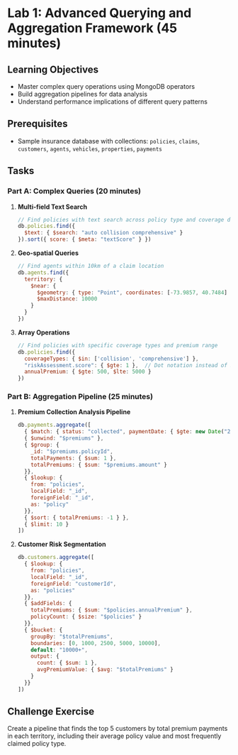 # Lab 1: Advanced Querying and Aggregation Framework (45 minutes)

## Learning Objectives
- Master complex query operations using MongoDB operators
- Build aggregation pipelines for data analysis
- Understand performance implications of different query patterns

## Prerequisites
- Sample insurance database with collections: `policies`, `claims`, `customers`, `agents`, `vehicles`, `properties`, `payments`

## Tasks

### Part A: Complex Queries (20 minutes)
1. **Multi-field Text Search**
   ```javascript
   // Find policies with text search across policy type and coverage details
   db.policies.find({
     $text: { $search: "auto collision comprehensive" }
   }).sort({ score: { $meta: "textScore" } })
   ```

2. **Geo-spatial Queries**
   ```javascript
   // Find agents within 10km of a claim location
   db.agents.find({
     territory: {
       $near: {
         $geometry: { type: "Point", coordinates: [-73.9857, 40.7484] },
         $maxDistance: 10000
       }
     }
   })
   ```

3. **Array Operations**
   ```javascript
   // Find policies with specific coverage types and premium range
   db.policies.find({
     coverageTypes: { $in: ['collision', 'comprehensive'] },
     "riskAssessment.score": { $gte: 1 },  // Dot notation instead of $elemMatch
     annualPremium: { $gte: 500, $lte: 5000 }
   })
   ```


### Part B: Aggregation Pipeline (25 minutes)
1. **Premium Collection Analysis Pipeline**
   ```javascript
   db.payments.aggregate([
     { $match: { status: "collected", paymentDate: { $gte: new Date("2024-01-01") } } },
     { $unwind: "$premiums" },
     { $group: {
       _id: "$premiums.policyId",
       totalPayments: { $sum: 1 },
       totalPremiums: { $sum: "$premiums.amount" }
     }},
     { $lookup: {
       from: "policies",
       localField: "_id",
       foreignField: "_id",
       as: "policy"
     }},
     { $sort: { totalPremiums: -1 } },
     { $limit: 10 }
   ])
   ```

2. **Customer Risk Segmentation**
   ```javascript
   db.customers.aggregate([
     { $lookup: {
       from: "policies",
       localField: "_id",
       foreignField: "customerId",
       as: "policies"
     }},
     { $addFields: {
       totalPremiums: { $sum: "$policies.annualPremium" },
       policyCount: { $size: "$policies" }
     }},
     { $bucket: {
       groupBy: "$totalPremiums",
       boundaries: [0, 1000, 2500, 5000, 10000],
       default: "10000+",
       output: {
         count: { $sum: 1 },
         avgPremiumValue: { $avg: "$totalPremiums" }
       }
     }}
   ])
   ```

## Challenge Exercise
Create a pipeline that finds the top 5 customers by total premium payments in each territory, including their average policy value and most frequently claimed policy type.
